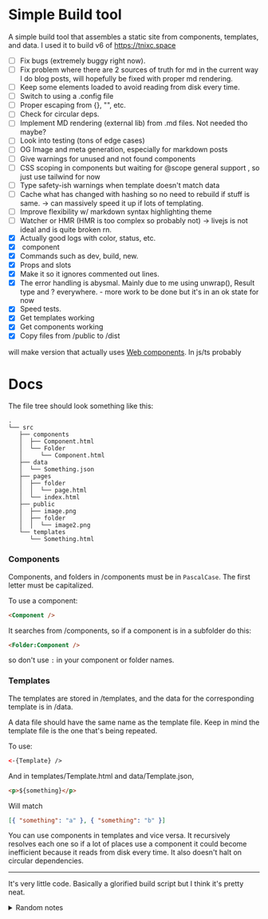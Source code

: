 # Simple Build tool

A simple build tool that assembles a static site from components, templates, and data. I used it to build v6 of https://tnixc.space

- [ ] Fix bugs (extremely buggy right now).
- [ ] Fix problem where there are 2 sources of truth for md in the current way I do blog posts, will hopefully be fixed with proper md rendering.
- [ ] Keep some elements loaded to avoid reading from disk every time.
- [ ] Switch to using a .config file
- [ ] Proper escaping from {}, "", etc.
- [ ] Check for circular deps.
- [ ] Implement MD rendering (external lib) from .md files. Not needed tho maybe?
- [ ] Look into testing (tons of edge cases)
- [ ] OG Image and meta generation, especially for markdown posts
- [ ] Give warnings for unused and not found components
- [ ] CSS scoping in components but waiting for @scope general support , so just use tailwind for now
- [ ] Type safety-ish warnings when template doesn't match data
- [ ] Cache what has changed with hashing so no need to rebuild if stuff is same. -> can massively speed it up if lots of templating.
- [ ] Improve flexibility w/ markdown syntax highlighting theme
- [ ] Watcher or HMR (HMR is too complex so probably not) -> livejs is not ideal and is quite broken rn.
- [x] Actually good logs with color, status, etc.
- [x] <markdown> component
- [x] Commands such as dev, build, new.
- [x] Props and slots
- [x] Make it so it ignores commented out lines.
- [x] The error handling is abysmal. Mainly due to me using unwrap(), Result type and ? everywhere. - more work to be done but it's in an ok state for now
- [x] Speed tests.
- [x] Get templates working
- [x] Get components working
- [x] Copy files from /public to /dist

will make version that actually uses [Web components](https://developer.mozilla.org/en-US/docs/Web/API/Web_components). In js/ts probably

# Docs

The file tree should look something like this:

```
.
└── src
   ├── components
   │  ├── Component.html
   │  └── Folder
   │     └── Component.html
   ├── data
   │  └── Something.json
   ├── pages
   │  ├── folder
   │  │  └── page.html
   │  └── index.html
   ├── public
   │  ├── image.png
   │  ├── folder
   │  │  └── image2.png
   └── templates
      └── Something.html
```

### Components

Components, and folders in /components must be in `PascalCase`. The first letter must be capitalized.

To use a component:

```html
<Component />
```

It searches from /components, so if a component is in a subfolder do this:

```html
<Folder:Component />
```

so don't use `:` in your component or folder names.

### Templates

The templates are stored in /templates, and the data for the corresponding template is in /data.

A data file should have the same name as the template file. Keep in mind the template file is the one that's being repeated.

To use:

```html
<-{Template} />
```

And in templates/Template.html and data/Template.json,

```html
<p>${something}</p>
```

Will match

```json
[{ "something": "a" }, { "something": "b" }]
```

You can use components in templates and vice versa. It recursively resolves each one so if a lot of places use a component it could become inefficient because it reads from disk every time. It also doesn't halt on circular dependencies.

---

It's very little code. Basically a glorified build script but I think it's pretty neat.

<details>
<summary>Random notes</summary>
![in Templates](https://github.com/Tnixc/simple/assets/85466117/e90a0455-320b-4d37-8ad2-2efd265171e3)
</details>
